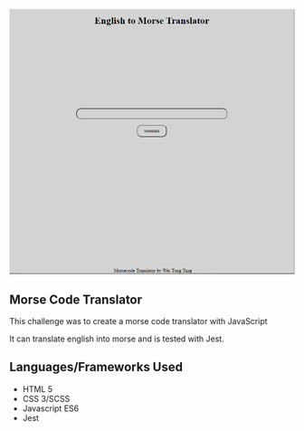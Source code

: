 ![alt text](./assets/morse.PNG)
## Morse Code Translator
This challenge was to create a morse code translator with JavaScript

It can translate english into morse and is tested with Jest.

## Languages/Frameworks Used
* HTML 5
* CSS 3/SCSS
* Javascript ES6
* Jest